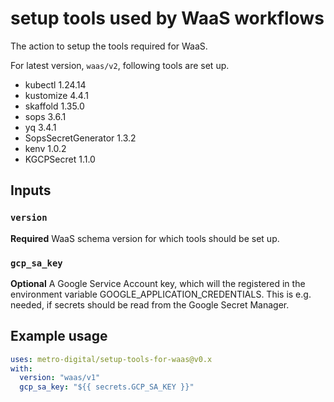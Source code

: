 # setup tools used by WaaS workflows

The action to setup the tools required for WaaS.

For latest version, `waas/v2`, following tools are set up.

- kubectl 1.24.14
- kustomize 4.4.1
- skaffold 1.35.0
- sops 3.6.1
- yq 3.4.1
- SopsSecretGenerator 1.3.2
- kenv 1.0.2
- KGCPSecret 1.1.0

## Inputs

### `version`

**Required** WaaS schema version for which tools should be set up.

### `gcp_sa_key`

**Optional** A Google Service Account key, which will the registered in the environment variable GOOGLE_APPLICATION_CREDENTIALS. This is e.g. needed, if secrets should be read from the Google Secret Manager.

## Example usage

```yaml
uses: metro-digital/setup-tools-for-waas@v0.x
with:
  version: "waas/v1"
  gcp_sa_key: "${{ secrets.GCP_SA_KEY }}"
```
